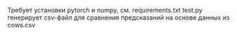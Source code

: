 Требует установки pytorch и numpy, см. requirements.txt
test.py генерирует csv-файл для сравнения предсказаний на основе данных из cows.csv